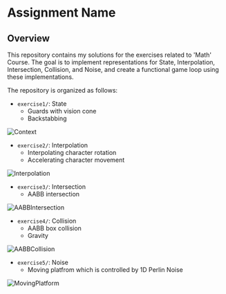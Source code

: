# Assignment Name

## Overview

This repository contains my solutions for the exercises related to 'Math' Course. The goal is to implement representations for State, Interpolation, Intersection, Collision, and Noise, and create a functional game loop using these implementations.


The repository is organized as follows:

- `exercise1/`: State
  - Guards with vision cone
  - Backstabbing
  
![Context](https://github.com/JerrysIRL/MathNanoProject/assets/113015090/dd7aa3ec-9989-4d14-a171-d708ab5dba58)
 
- `exercise2/`: Interpolation
  - Interpolating character rotation
  - Accelerating character movement
 
![Interpolation](https://github.com/JerrysIRL/MathNanoProject/assets/113015090/3743a605-7f27-4dbd-badf-9bd90ccde095)
  
- `exercise3/`: Intersection
  - AABB intersection

![AABBIntersection](https://github.com/JerrysIRL/MathNanoProject/assets/113015090/db7bac2d-3c93-4bae-8011-913368399ead)
- `exercise4/`: Collision
  - AABB box collision
  - Gravity
 
![AABBCollision](https://github.com/JerrysIRL/MathNanoProject/assets/113015090/6afa5a53-c995-4ce4-8010-fe4207803959)
 
- `exercise5/`: Noise
  - Moving platfrom which is controlled by 1D Perlin Noise

![MovingPlatform](https://github.com/JerrysIRL/MathNanoProject/assets/113015090/c92af0e8-5c5b-47b2-87e5-314da6862235)
